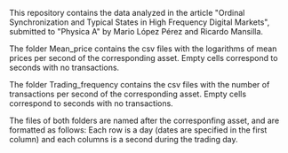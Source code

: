 This repository contains the data analyzed in the article "Ordinal Synchronization and Typical States in High Frequency Digital Markets", submitted to "Physica A" by Mario López Pérez and Ricardo Mansilla. 

The folder Mean_price contains the csv files with the logarithms of mean prices per second of the corresponding asset. Empty cells correspond to seconds with no transactions.

The folder Trading_frequency contains the csv files with the number of transactions per second of the corresponding asset. Empty cells correspond to seconds with no transactions.

The files of both folders are named after the corresponfing asset, and are formatted as follows: Each row is a day (dates are specified in the first column) and each columns is a second during the trading day.
